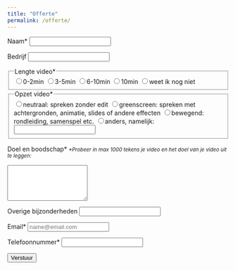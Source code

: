 ```yaml
---
title: "Offerte"
permalink: /offerte/
---
```


<script type="text/javascript">var submitted=false;</script>
<iframe name="hidden_iframe" id="hidden_iframe" style="display:none;" onload="if(submitted)  {window.location='https://gysbertjapix.github.io/thanks/';}"></iframe>

<form class="form" action="https://docs.google.com/forms/u/0/d/e/1FAIpQLSehi6hz4h-a02lqrSbJ9DreY2nSjbxvEpmk-cBnUPosEbwVJQ/formResponse" method="post" target="hidden_iframe"
    onsubmit="submitted=true;">
  
  <label>Naam*</label>
  <input name="entry.2005620554" type="text" required />
  
  <label>Bedrijf</label>
  <input name="entry.764249793" type="text" />
  
  <fieldset>
    <legend>Lengte video*</legend>
  <label><input type="radio" name="entry.1423248220" class="radio" value="0-2min" id="group_1423248220_1"/>0-2min</label>
  <label><input type="radio" name="entry.1423248220" class="radio" value="3-5min" id="group_1423248220_2"/>3-5min</label>
  <label><input type="radio" name="entry.1423248220" class="radio" value="6-10min" id="group_1423248220_3"/>6-10min</label>
  <label><input type="radio" name="entry.1423248220" class="radio" value=">10min" id="group_1423248220_4"/>10min</label>
  <label><input type="radio" name="entry.1423248220" class="radio" value="weet ik nog niet" id="group_1423248220_5"/>weet ik nog niet</label>
  </fieldset>

   <fieldset>
    <legend>Opzet video*</legend>
  <label><input type="radio" name="entry.1467810461" class="radio" value="neutraal: spreken zonder edit" id="group_1467810461_1"/>neutraal: spreken zonder edit</label>
  <label><input type="radio" name="entry.1467810461" class="radio" value="greenscreen: spreken met achtergronden, animatie, slides of andere effecten" id="group_1467810461_2"/>greenscreen: spreken met achtergronden, animatie, slides of andere effecten</label>
  <label><input type="radio" name="entry.1467810461" class="radio" value="bewegend: rondleiding, samenspel etc." id="group_1467810461_3"/>bewegend: rondleiding, samenspel etc.</label>
  <label><input type="radio" name="entry.1467810461" class="radio" value="anders, namelijk:" id="group_1467810461_4"/>anders, namelijk:<input type="text" name="other_reason"/></label>
    </fieldset>
    
  <label>Doel en boodschap*</label>
  <em><small>*Probeer in max 1000 tekens je video en het doel van je video uit te leggen:</small></em>
  <textarea rows="5" name="entry.250976144" maxlength="1000" type="text" required ></textarea>
   
  <label>Overige bijzonderheden</label>
  <input name="entry.1872826293" maxlength="1000" type="text" />
   
  <label>Email*</label>
  <input name="entry.1045781291" type="email" placeholder="name@email.com" required />
  
  <label>Telefoonnummer*</label>
  <input name="entry.1065046570" type="text" required />
  
  <button type="submit">Verstuur</button>
  
</form>
